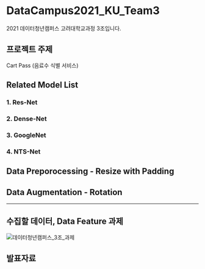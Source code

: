 # DataCampus2021_KU_Team3
2021 데이터청년캠퍼스 고려대학교과정 3조입니다.
  
  
## 프로젝트 주제
Cart Pass (음료수 식별 서비스) 

## Related Model List
### 1. Res-Net
### 2. Dense-Net
### 3. GoogleNet
### 4. NTS-Net  
  
## Data Preporocessing - Resize with Padding  
## Data Augmentation - Rotation
---
  
## 수집할 데이터, Data Feature 과제
![데이터청년캠퍼스_3조_과제](https://user-images.githubusercontent.com/51364769/126651302-d02eb55f-6d7a-4512-95b8-57913b36cbed.png)

## 발표자료



